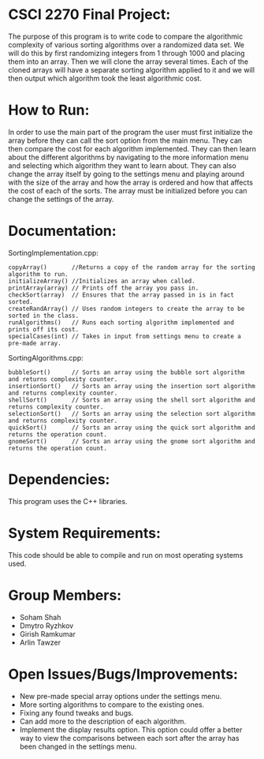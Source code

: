 # CSCI 2270 Final Project:
The purpose of this program is to write code to compare the algorithmic complexity of various sorting algorithms over a randomized data set. We will do this by first randomizing integers from 1 through 1000 and placing them into an array. Then we will clone the array several times. Each of the cloned arrays will have a separate sorting algorithm applied to it and we will then output which algorithm took the least algorithmic cost.

# How to Run:
In order to use the main part of the program the user must first initialize the array before they can call the sort option from the main menu. They can then compare the cost for each algorithm implemented. They can then learn about the different algorithms by navigating to the more information menu and selecting which algorithm they want to learn about. They can also change the array itself by going to the settings menu and playing around with the size of the array and how the array is ordered and how that affects the cost of each of the sorts. The array must be initialized before you can change the settings of the array.

# Documentation:

SortingImplementation.cpp:

    copyArray()       //Returns a copy of the random array for the sorting algorithm to run.
    initializeArray() //Initializes an array when called.
    printArray(array) // Prints off the array you pass in.
    checkSort(array)  // Ensures that the array passed in is in fact sorted.
    createRandArray() // Uses random integers to create the array to be sorted in the class.
    runAlgorithms()   // Runs each sorting algorithm implemented and prints off its cost.
    specialCases(int) // Takes in input from settings menu to create a pre-made array.

SortingAlgorithms.cpp:

    bubbleSort()      // Sorts an array using the bubble sort algorithm and returns complexity counter.
    insertionSort()   // Sorts an array using the insertion sort algorithm and returns complexity counter.
    shellSort()       // Sorts an array using the shell sort algorithm and returns complexity counter.
    selectionSort()   // Sorts an array using the selection sort algorithm and returns complexity counter.
    quickSort()       // Sorts an array using the quick sort algorithm and returns the operation count.
    gnomeSort()       // Sorts an array using the gnome sort algorithm and returns the operation count.

# Dependencies: 
This program uses the C++ libraries.

# System Requirements: 
This code should be able to compile and run on most operating systems used.

# Group Members: 
- Soham Shah
- Dmytro Ryzhkov
- Girish Ramkumar
- Arlin Tawzer

# Open Issues/Bugs/Improvements:
- New pre-made special array options under the settings menu.
- More sorting algorithms to compare to the existing ones.
- Fixing any found tweaks and bugs.
- Can add more to the description of each algorithm.
- Implement the display results option. This option could offer a better way to view the comparisons between each sort after the array has been changed in the settings menu.
